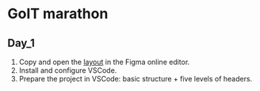 # GoIT marathon

## Day_1

1. Copy and open the <a href="https://www.youtube.com/redirect?event=video_description&redir_token=QUFFLUhqbnlQOUlfLXZ5UXVtMUFOZ2ZWbnp5MGVacnFZZ3xBQ3Jtc0ttek85UjduQ3M5Y2c5ckJMRVFTVi04bjY4T0ZOeWNmTUZfMWRsUmFsV2RYQlFjNC1sSFQwZVRVVTg0T0RXTE9Ca0xSaHRrR1dEZVhoM2FIbmNHVjg5NDd5cS1TR1h6Smg3UVVRbURsb2JXMDdmVmNuYw&q=https%3A%2F%2Fwww.figma.com%2Ffile%2FXNoGCnwovP19H9hvUjP2gO%2FResume&v=BRk8U3CH6hE">layout</a> in the Figma online editor.
2. Install and configure VSCode.
3. Prepare the project in VSCode: basic structure + five levels of headers.
